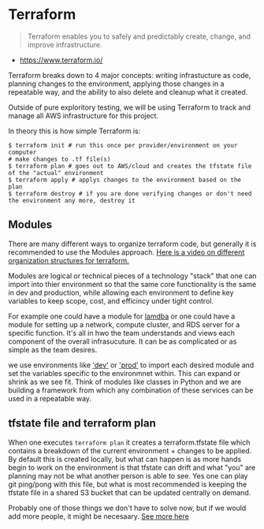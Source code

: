 # Terraform

> Terraform enables you to safely and predictably create, change, and improve infrastructure.   

* https://www.terraform.io/ 

Terraform breaks down to 4 major concepts: writing infrastucture as code, planning changes to the environment, applying those changes in a repeatable way, and the ability to also delete and cleanup what it created.

Outside of pure exploritory testing, we will be using Terraform to track and manage all AWS infrastructure for this project. 

In theory this is how simple Terraform is:  

```
$ terraform init # run this once per provider/environment on your computer
# make changes to .tf file(s)
$ terraform plan # goes out to AWS/cloud and creates the tfstate file of the "actual" environment
$ terraform apply # applys changes to the environment based on the plan
$ terraform destroy # if you are done verifying changes or don't need the environment any more, destroy it
```

## Modules
There are many different ways to organize terraform code, but generally it is recommended to use the Modules approach. [Here is a video on different organization structures for terraform.](https://www.youtube.com/watch?v=wgzgVm7Sqlk) 

Modules are logical or technical pieces of a technology "stack" that one can import into thier environment so that the same core functionality is the same in dev and production, while allowing each environment to define key variables to keep scope, cost, and efficincy under tight control.

For example one could have a module for [lamdba](modules/lambda/lambda.tf) or one could have a module for setting up a network, compute cluster, and RDS server for a specific function. It's all in hwo the team understands and views each component of the overall infrasucuture. It can be as complicated or as simple as the team desires. 

we use environments like ['dev'](dev/) or ['prod'](prod/) to import each desired module and set the variables specific to the environmnet within. This can expand or shrink as we see fit. Think of modules like classes in Python and we are building a framework from which any combination of these services can be used in a repeatable way.


## tfstate file and terraform plan
When one executes `terraform plan` it creates a terraform.tfstate file which contains a breakdown of the current environment + changes to be applied. By default this is created locally, but what can happen is as more hands begin to work on the environment is that tfstate can drift and what "you" are planning may not be what another person is able to see. Yes one can play git ping/pong with this file, but what is most recommended is keeping the tfstate file in a shared S3 bucket that can be updated centrally on demand.

Probably one of those things we don't have to solve now, but if we would add more people, it might be necesaary.
[See more here](https://www.terraform.io/docs/backends/)



